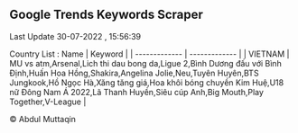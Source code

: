 

## Google Trends Keywords Scraper 
 
Last Update 30-07-2022 , 15:56:39

Country List :
 Name  | Keyword |
| ------------- | ------------- |
| VIETNAM | MU vs atm,Arsenal,Lich thi dau bong da,Ligue 2,Bình Dương đấu với Bình Định,Huấn Hoa Hồng,Shakira,Angelina Jolie,Neu,Tuyên Huyên,BTS Jungkook,Hồ Ngọc Hà,Xăng tăng giá,Hoa khôi bóng chuyền Kim Huệ,U18 nữ Đông Nam Á 2022,Lã Thanh Huyền,Siêu cúp Anh,Big Mouth,Play Together,V-League |



© Abdul Muttaqin 
